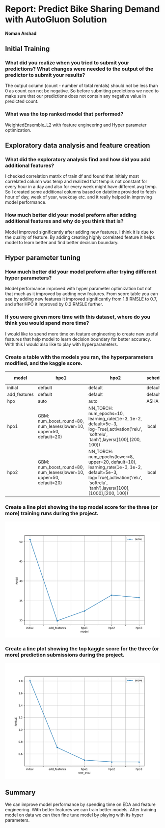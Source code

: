 # Report: Predict Bike Sharing Demand with AutoGluon Solution
#### Noman Arshad

## Initial Training
### What did you realize when you tried to submit your predictions? What changes were needed to the output of the predictor to submit your results?
The output column (count - number of total rentals) should not be less than 0 as count can not be negative. So before submiting predictions we need to make sure that our predictions does not contain any negative value in predicted count.

### What was the top ranked model that performed?
WeightedEnsemble_L2 with feature engineering and Hyper parameter optimization.

## Exploratory data analysis and feature creation
### What did the exploratory analysis find and how did you add additional features?
I checked correlation matrix of train df and found that initialy most correlated column was temp and realized that temp is not constant for every hour in a day and also for every week might have different avg temp. So I created some additional columns based on datetime provided to fetch hour of day, week of year, weekday etc. and it really helped in improving model performance.

### How much better did your model preform after adding additional features and why do you think that is?
Model improved significantly after adding new features. I think it is due to the quality of feature. By adding creating highly correlated feature it helps model to learn better and find better decision boundary.

## Hyper parameter tuning
### How much better did your model preform after trying different hyper parameters?
Model performance improved with hyper parameter optimization but not that much as it improved by adding new features. From score table you can see by adding new features it improved significantly from 1.8 RMSLE to 0.7, and after HPO it improved by 0.2 RMSLE further.

### If you were given more time with this dataset, where do you think you would spend more time?
I would like to spend more time on feature engineering to create new useful features that help model to learn decision boundary for better accuracy. With this I would also like to play with hyperparameters.

### Create a table with the models you ran, the hyperparameters modified, and the kaggle score.
|model|hpo1|hpo2|scheduler|trial_time (seconds)|score|
|--|--|--|--|--|--|
|initial|default|default|default|600|1.80425|
|add_features|default|default|default|600|0.70588|
|hpo|auto|auto|ASHA|600|0.49844|
|hpo1|GBM: num_boost_round=80, num_leaves(lower=10, upper=50, default=20)|NN_TORCH: num_epochs=10, learning_rate(1e-3, 1e-2, default=5e-3, log=True),activation('relu', 'softrelu', 'tanh'),layers([100],[200, 100])|local|600|0.46803|
|hpo2|GBM: num_boost_round=80, num_leaves(lower=10, upper=50, default=20)|NN_TORCH: num_epochs(lower=8, upper=20, default=10), learning_rate(1e-3, 1e-2, default=5e-3, log=True),activation('relu', 'softrelu', 'tanh'),layers([100],[1000],[200, 100])|local|600|0.46803|

### Create a line plot showing the top model score for the three (or more) training runs during the project.

![model_train_score.png](img/model_train_score.png)

### Create a line plot showing the top kaggle score for the three (or more) prediction submissions during the project.

![model_test_score.png](img/model_test_score.png)

## Summary
We can improve model performance by spending time on EDA and feature engineering. With better features we can train better models. After training model on data we can then fine tune model by playing with its hyper parameters.